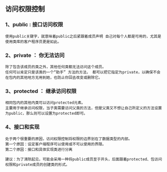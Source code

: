 ## 访问权限控制 ##

### 1、public : 接口访问权限 ###
    使用public关键字，就意味着public之后紧跟着成员声明 自己对每个人都是可用的，尤其是使用类库的客户程序员更是如此。

### 2、private ： 你无法访问 ###
    除了包含该成员的类之外，其他任何类都无法访问这个成员。
    任何可以肯定只是该类的一个“助手” 方法的方法， 都可以把它指定为private，以确保不会在包内的其他地方无用到她，也防止你回去改变或删除它。

### 3、protected ： 继承访问权限 ###
    相同包内的其他内类可以访问protected元素。
    主要用于继承访问权限，当子类需要访问父类的方法，但是父类又不想让自己所定义的方法设置为public，那么则可以设置为protected即可。

### 4、接口和实现 ###

    处于两个很重要的原因，访问权限控制将权限的边界划在了数据类型的内部。
    第一个原因：设定客户端程序可以使用或不可以使用的界限。
    第二个原因：接口和具体实现类进行分离

    建议：为了清除起见，可能会采用一种将public成员至于开头，后面跟着protected、包访问权限和private成员的创建类的形式。